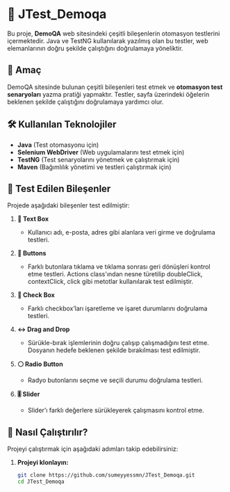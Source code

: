 # 📝 JTest_Demoqa

Bu proje, **DemoQA** web sitesindeki çeşitli bileşenlerin otomasyon testlerini içermektedir. Java ve TestNG kullanılarak yazılmış olan bu testler, web elemanlarının doğru şekilde çalıştığını doğrulamaya yöneliktir.

## 🎯 Amaç
DemoQA sitesinde bulunan çeşitli bileşenleri test etmek ve **otomasyon test senaryoları** yazma pratiği yapmaktır. Testler, sayfa üzerindeki öğelerin beklenen şekilde çalıştığını doğrulamaya yardımcı olur.

## 🛠️ Kullanılan Teknolojiler
- **Java** (Test otomasyonu için)
- **Selenium WebDriver** (Web uygulamalarını test etmek için)
- **TestNG** (Test senaryolarını yönetmek ve çalıştırmak için)
- **Maven** (Bağımlılık yönetimi ve testleri çalıştırmak için)

## 📌 Test Edilen Bileşenler
Projede aşağıdaki bileşenler test edilmiştir:

1. **📄 Text Box**  
   - Kullanıcı adı, e-posta, adres gibi alanlara veri girme ve doğrulama testleri.

2. **🔘 Buttons**  
   - Farklı butonlara tıklama ve tıklama sonrası geri dönüşleri kontrol etme testleri. Actions class'ından nesne türetilip doubleClick, contextClick, click gibi metotlar kullanılarak test edilmiştir.

3. **📑 Check Box**  
   - Farklı checkbox’ları işaretleme ve işaret durumlarını doğrulama testleri.

4. **↔️ Drag and Drop**  
   - Sürükle-bırak işlemlerinin doğru çalışıp çalışmadığını test etme. Dosyanın hedefe beklenen şekilde bırakılması test edilmiştir.

5. **⚪ Radio Button**  
   - Radyo butonlarını seçme ve seçili durumu doğrulama testleri.

6. **🎚️ Slider**  
   - Slider’ı farklı değerlere sürükleyerek çalışmasını kontrol etme.

## 🚀 Nasıl Çalıştırılır?
Projeyi çalıştırmak için aşağıdaki adımları takip edebilirsiniz:

1. **Projeyi klonlayın:**
   ```sh
   git clone https://github.com/sumeyyessmn/JTest_Demoqa.git
   cd JTest_Demoqa
